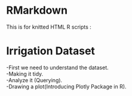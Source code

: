# RMarkdown  
This is for knitted HTML R scripts :

# Irrigation Dataset  
-First we need to understand the dataset.  
-Making it tidy.  
-Analyze it (Querying).  
-Drawing a plot(Introducing Plotly Package in R).  


